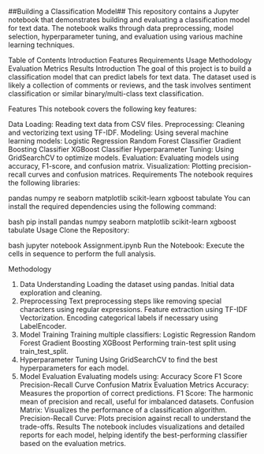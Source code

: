 ##Building a Classification Model##
This repository contains a Jupyter notebook that demonstrates building and evaluating a classification model for text data. The notebook walks through data preprocessing, model selection, hyperparameter tuning, and evaluation using various machine learning techniques.

Table of Contents
Introduction
Features
Requirements
Usage
Methodology
Evaluation Metrics
Results
Introduction
The goal of this project is to build a classification model that can predict labels for text data. The dataset used is likely a collection of comments or reviews, and the task involves sentiment classification or similar binary/multi-class text classification.

Features
This notebook covers the following key features:

Data Loading: Reading text data from CSV files.
Preprocessing: Cleaning and vectorizing text using TF-IDF.
Modeling: Using several machine learning models:
Logistic Regression
Random Forest Classifier
Gradient Boosting Classifier
XGBoost Classifier
Hyperparameter Tuning: Using GridSearchCV to optimize models.
Evaluation: Evaluating models using accuracy, F1-score, and confusion matrix.
Visualization: Plotting precision-recall curves and confusion matrices.
Requirements
The notebook requires the following libraries:

pandas
numpy
re
seaborn
matplotlib
scikit-learn
xgboost
tabulate
You can install the required dependencies using the following command:

bash
pip install pandas numpy seaborn matplotlib scikit-learn xgboost tabulate
Usage
Clone the Repository:


bash
jupyter notebook Assignment.ipynb
Run the Notebook: Execute the cells in sequence to perform the full analysis.

Methodology
1. Data Understanding
Loading the dataset using pandas.
Initial data exploration and cleaning.
2. Preprocessing
Text preprocessing steps like removing special characters using regular expressions.
Feature extraction using TF-IDF Vectorization.
Encoding categorical labels if necessary using LabelEncoder.
3. Model Training
Training multiple classifiers:
Logistic Regression
Random Forest
Gradient Boosting
XGBoost
Performing train-test split using train_test_split.
4. Hyperparameter Tuning
Using GridSearchCV to find the best hyperparameters for each model.
5. Model Evaluation
Evaluating models using:
Accuracy Score
F1 Score
Precision-Recall Curve
Confusion Matrix
Evaluation Metrics
Accuracy: Measures the proportion of correct predictions.
F1 Score: The harmonic mean of precision and recall, useful for imbalanced datasets.
Confusion Matrix: Visualizes the performance of a classification algorithm.
Precision-Recall Curve: Plots precision against recall to understand the trade-offs.
Results
The notebook includes visualizations and detailed reports for each model, helping identify the best-performing classifier based on the evaluation metrics.
